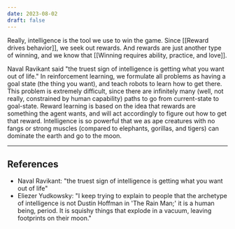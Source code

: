 ```yaml
---
date: 2023-08-02
draft: false
---
```


Really, intelligence is the tool we use to win the game. Since [[Reward drives behavior]], we seek out rewards. And rewards are just another type of winning, and we know that [[Winning requires ability, practice, and love]]. 

Naval Ravikant said "the truest sign of intelligence is getting what you want out of life." In reinforcement learning, we formulate all problems as having a goal state (the thing you want), and teach robots to learn how to get there. This problem is extremely difficult, since there are infinitely many (well, not really, constrained by human capability) paths to go from current-state to goal-state. Reward learning is based on the idea that rewards are something the agent wants, and will act accordingly to figure out how to get that reward. Intelligence is so powerful that we as ape creatures with no fangs or strong muscles (compared to elephants, gorillas, and tigers) can dominate the earth and go to the moon.

---
## References
- Naval Ravikant: "the truest sign of intelligence is getting what you want out of life"
- Eliezer Yudkowsky: "I keep trying to explain to people that the archetype of intelligence is not Dustin Hoffman in 'The Rain Man;' it is a human being, period. It is squishy things that explode in a vacuum, leaving footprints on their moon."